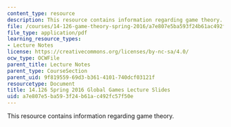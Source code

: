 ```yaml
---
content_type: resource
description: This resource contains information regarding game theory.
file: /courses/14-126-game-theory-spring-2016/a7e807e5ba593f24b61ac492fc57f50e_MIT14_126S16_globalgames.pdf
file_type: application/pdf
learning_resource_types:
- Lecture Notes
license: https://creativecommons.org/licenses/by-nc-sa/4.0/
ocw_type: OCWFile
parent_title: Lecture Notes
parent_type: CourseSection
parent_uid: 9f819559-69d3-b361-4101-740dcf03121f
resourcetype: Document
title: 14.126 Spring 2016 Global Games Lecture Slides
uid: a7e807e5-ba59-3f24-b61a-c492fc57f50e
---
```

This resource contains information regarding game theory.